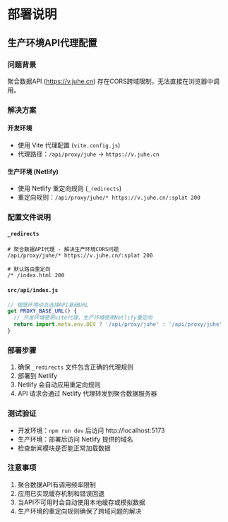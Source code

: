 # 部署说明

## 生产环境API代理配置

### 问题背景
聚合数据API (https://v.juhe.cn) 存在CORS跨域限制，无法直接在浏览器中调用。

### 解决方案

#### 开发环境
- 使用 Vite 代理配置 (`vite.config.js`)
- 代理路径：`/api/proxy/juhe` → `https://v.juhe.cn`

#### 生产环境 (Netlify)
- 使用 Netlify 重定向规则 (`_redirects`)
- 重定向规则：`/api/proxy/juhe/* https://v.juhe.cn/:splat 200`

### 配置文件说明

#### `_redirects`
```
# 聚合数据API代理 - 解决生产环境CORS问题
/api/proxy/juhe/* https://v.juhe.cn/:splat 200

# 默认路由重定向
/* /index.html 200
```

#### `src/api/index.js`
```javascript
// 根据环境动态选择API基础URL
get PROXY_BASE_URL() {
  // 开发环境使用vite代理，生产环境使用Netlify重定向
  return import.meta.env.DEV ? '/api/proxy/juhe' : '/api/proxy/juhe'
}
```

### 部署步骤

1. 确保 `_redirects` 文件包含正确的代理规则
2. 部署到 Netlify
3. Netlify 会自动应用重定向规则
4. API 请求会通过 Netlify 代理转发到聚合数据服务器

### 测试验证

- 开发环境：`npm run dev` 后访问 http://localhost:5173
- 生产环境：部署后访问 Netlify 提供的域名
- 检查新闻模块是否能正常加载数据

### 注意事项

1. 聚合数据API有调用频率限制
2. 应用已实现缓存机制和错误回退
3. 当API不可用时会自动使用本地缓存或模拟数据
4. 生产环境的重定向规则确保了跨域问题的解决